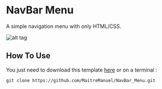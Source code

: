 # NavBar Menu

A simple navigation menu with only HTML/CSS.

![alt tag](https://image.noelshack.com/fichiers/2017/08/1487614466-navbar-menu.png)

## How To Use

You just need to download this template [here](https://github.com/user/repo/blob/branch/other_file.md) or on a terminal :

    git clone https://github.com/MaitreManuel/NavBar_Menu.git
